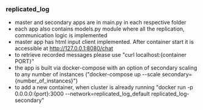### replicated_log

- master and secondary apps are in main.py in each respective folder
- each app also contains models.py module where all the replication, communication logic is implemented 
- master app has html input client implemented. After container start it is accessible at http://127.0.0.1:8080/chat 
- to retrieve recorded messages please use "curl localhost:{container PORT}" 
- the app is built via docker-compose with an option of secondary scaling to any number of instances ("docker-compose up --scale secondary={number_of_instances}")
- to add a new container, when cluster is already running "docker run -p 0.0.0.0:{port}:3000 --network=replicated_log_default replicated_log-secondary"



